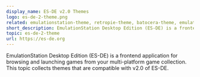 ```yaml
---
display_name: ES-DE v2.0 Themes
logo: es-de-2-theme.png
related: emulationstation-theme, retropie-theme, batocera-theme, emulationstation
short_description: EmulationStation Desktop Edition (ES-DE) is a frontend application for browsing and launching games from your multi-platform game collection.
topic: es-de-2-theme
url: https://es-de.org
---
```

EmulationStation Desktop Edition (ES-DE) is a frontend application for browsing and launching games from your multi-platform game collection.  This topic collects themes that are compatible with v2.0 of ES-DE.
